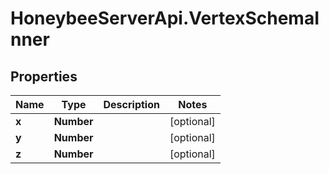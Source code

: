 # HoneybeeServerApi.VertexSchemaInner

## Properties
Name | Type | Description | Notes
------------ | ------------- | ------------- | -------------
**x** | **Number** |  | [optional] 
**y** | **Number** |  | [optional] 
**z** | **Number** |  | [optional] 


